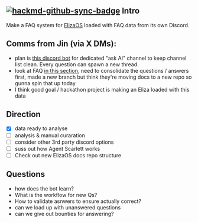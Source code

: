 [![hackmd-github-sync-badge](https://hackmd.io/-GOUqb5EQAqYWvltIDbT9A/badge)](https://hackmd.io/-GOUqb5EQAqYWvltIDbT9A)
Intro
---

Make a FAQ system for [ElizaOS](https://elizaos.github.io/eliza/) loaded with FAQ data from its own Discord.

## Comms from Jin (via X DMs):
- plan is [this discord bot](https://needle.gg) for dedicated "ask AI" channel to keep channel list clean. Every question can spawn a new thread.
- look at FAQ [in this section](https://hackmd.io/@XR/elizaos-rpgf/), need to consolidate the questions / answers first, made a new branch but think they're moving docs to a new repo so gunna spin that up today
- I think good goal / hackathon project is making an Eliza loaded with this data

## Direction

- [x] data ready to analyse 
- [ ] analysis & manual curaration
- [ ] consider other 3rd party discord options
- [ ] suss out how Agent Scarlett works
- [ ] Check out new ElizaOS docs repo structure

## Questions

- how does the bot learn? 
- What is the workflow for new Qs?
- How to validate asnwers to ensure actually correct?
- can we load up with unanswered questions
- can we give out bounties for answering?